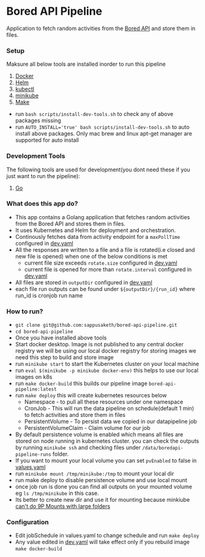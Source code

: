 # Bored API Pipeline
Application to fetch random activities from the [Bored API](https://www.boredapi.com/) and store them in files.

### Setup
Maksure all below tools are installed inorder to run this pipeline
1. [Docker](https://www.docker.com/products/docker-desktop/)
1. [Helm](https://helm.sh/docs/intro/install/)
1. [kubectl](https://kubernetes.io/docs/tasks/tools/#kubectl)
1. [minikube](https://minikube.sigs.k8s.io/docs/start/)
1. [Make](https://www.gnu.org/software/make/)

- run `bash scripts/install-dev-tools.sh` to check any of above packages missing
- run `AUTO_INSTALL='true' bash scripts/install-dev-tools.sh` to auto install above packages. Only mac brew and linux apt-get manager are supported for auto install

### Development Tools
The following tools are used for development(you dont need these if you just want to run the pipeline):
1. [Go](https://go.dev/doc/install)


### What does this app do?
- This app contains a Golang application that fetches random activities from the Bored API and stores them in files. 
- It uses Kubernetes and Helm for deployment and orchestration.
- Continously fetches data from activity endpoint for a `maxPollTime` configured in [dev.yaml](config/dev.yaml)
- All the responses are written to a file and a file is rotated(i.e closed and new file is opened) when one of the below conditions is met
  - current file size exceeds `rotate.size` configured in [dev.yaml](config/dev.yaml)
  - current file is opened for more than `rotate.interval` configured in [dev.yaml](config/dev.yaml)
- All files are stored in `outputDir` configured in [dev.yaml](config/dev.yaml)
- each file run outputs can be found under `${outputDir}/{run_id}` where run_id is cronjob run name

### How to run?
- `git clone git@github.com:sappusaketh/bored-api-pipeline.git` 
- `cd bored-api-pipeline`
- Once you have installed above tools
- Start docker desktop. Image is not published to any central docker registry we will be using our local docker registry for storing images we need this step to build and store image
- run `minikube start` to start the Kubernetes cluster on your local machine
- run `eval $(minikube -p minikube docker-env)` this helps to use our local images on k8s
- run `make docker-build` this builds our pipeline image `bored-api-pipeline:latest`
- run `make deploy` this will create kubernetes resources below 
  - Namespace - to pull all these resources under one namespace
  - CronJob - This will run the data pipeline on schedule(default 1 min) to fetch activities and store them in files
  - PersistentVolume - To persist data we copied in our datapipeline job
  - PersistentVolumeClaim - Claim volume for our job
- By default persistence volume is enabled which means all files are stored on node running in kubernetes cluster. you can check the outputs by running `minikube ssh` and checking files under `/data/boredapi-pipeline-runs` folder.
- If you want to mount your local volume you can set `pvEnabled` to false in [values.yaml](helm/values.yaml)
- run `minikube mount /tmp/minikube:/tmp` to mount your local dir
- run make deploy to disable persistence volume and use local mount
- once job run is done you can find all outputs on your mounted volume eg `ls /tmp/minikube` in this case. 
- Its better to create new dir and use it for mounting because minkiube [can't do 9P Mounts with large folders](https://minikube.sigs.k8s.io/docs/handbook/mount/#9p-mounts) 


### Configuration
- Edit jobSchedule in values.yaml to change schedule and run `make deploy`
- Any value edited in [dev.yaml](config/dev.yaml) will take effect only if you rebuild image `make docker-build`